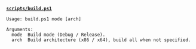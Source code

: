 [**`scripts/build.ps1`**](https://github.com/class-tools/Learning-Focus/blob/master/scripts/build.ps1)

```
Usage: build.ps1 mode [arch]

Arguments:
  mode  Build mode (Debug / Release).
  arch  Build architecture (x86 / x64), build all when not specified.
```
